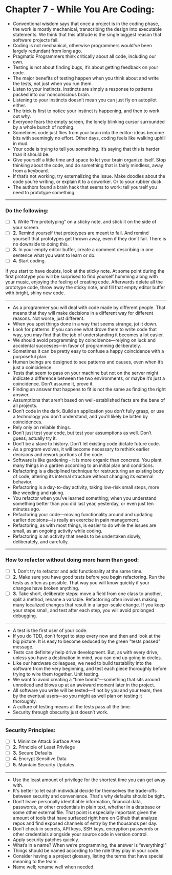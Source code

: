 # Chapter 7 - While You Are Coding:

- Conventional wisdom says that once a project is in the coding phase, the work is mostly mechanical, transcribing the design into executable statements. We think that this attitude is the single biggest reason that software projects fail.
- Coding is not mechanical, otherwise programmers would've been largely redundant from long ago.
- Pragmatic Programmers think critically about all code, including our own.
- Testing is not about finding bugs, it’s about getting feedback on your code.
- The major benefits of testing happen when you think about and write the tests, not just when you run them.
- Listen to your instincts. Instincts are simply a response to patterns packed into our nonconscious brain.
- Listening to your instincts doesn’t mean you can just fly on autopilot either.
- The trick is first to notice your instinct is happening, and then to work out why.
- Everyone fears the empty screen, the lonely blinking cursor surrounded by a whole bunch of nothing.
- Sometimes code just flies from your brain into the editor: ideas become bits with seemingly no effort. Other days, coding feels like walking uphill in mud.
- Your code is trying to tell you something. It’s saying that this is harder than it should be.
- Give yourself a little time and space to let your brain organize itself. Stop thinking about the code, and do something that is fairly mindless, away from a keyboard.
- If that’s not working, try externalizing the issue. Make doodles about the code you’re writing, or explain it to a coworker. Or to
  your rubber duck.
- The authors found a brain hack that seems to work: tell yourself you need to prototype something.

---

### Do the following:

- [ ] **1.** Write “I’m prototyping” on a sticky note, and stick it on the side of your screen.
- [ ] **2.** Remind yourself that prototypes are meant to fail. And remind yourself that prototypes get thrown away, even if they don’t fail. There is no downside to doing this.
- [ ] **3.** In your empty editor buffer, create a comment describing in one sentence what you want to learn or do.
- [ ] **4.** Start coding.

If you start to have doubts, look at the sticky note. At some point during the first prototype you will be surprised to find yourself humming along with your music, enjoying the feeling of creating code. Afterwards delete all the prototype code, throw away the sticky note, and fill that empty editor buffer with bright, shiny new code.

---

- As a programmer you will deal with code made by different people. That means that they will make decisions in a different way for different reasons. Not worse, just different.
- When you spot things done in a way that seems strange, jot it down.
- Look for patterns. If you can see what drove them to write code that way, you may find that the job of understanding it becomes a lot easier.
- We should avoid programming by coincidence—relying on luck and accidental successes—in favor of programming deliberately.
- Sometimes it can be pretty easy to confuse a happy coincidence with a purposeful plan.
- Human beings are designed to see patterns and causes, even when it’s just a coincidence.
- Tests that seem to pass on your machine but not on the server might indicate a difference between the two environments, or maybe it’s just a coincidence. Don’t assume it, prove it.
- Finding an answer that happens to fit is not the same as finding the right answer.
- Assumptions that aren’t based on well-established facts are the bane of all projects.
- Don’t code in the dark. Build an application you don’t fully grasp, or use a technology you don’t understand, and you’ll likely be bitten by coincidences.
- Rely only on reliable things.
- Don’t just test your code, but test your assumptions as well. Don’t guess; actually try it.
- Don’t be a slave to history. Don’t let existing code dictate future code.
- As a program evolves, it will become necessary to rethink earlier decisions and rework portions of the code.
- Software is like gardening - it is more organic than concrete. You plant many things in a garden according to an initial plan and conditions.
- Refactoring is a disciplined technique for restructuring an existing body of code, altering its internal structure without changing its external behavior.
- Refactoring is a day-to-day activity, taking low-risk small steps, more like weeding and raking.
- You refactor when you’ve learned something; when you understand something better than you did last year, yesterday, or even just ten minutes ago.
- Refactoring your code—moving functionality around and updating earlier decisions—is really an exercise in pain management.
- Refactoring, as with most things, is easier to do while the issues are small, as an ongoing activity while coding.
- Refactoring is an activity that needs to be undertaken slowly, deliberately, and carefully.

---

### How to refactor without doing more harm than good:

- [ ] **1.** Don’t try to refactor and add functionality at the same time.
- [ ] **2.** Make sure you have good tests before you begin refactoring. Run the tests as often as possible. That way you will know quickly if your changes have broken anything.
- [ ] **3.** Take short, deliberate steps: move a field from one class to another, split a method, rename a variable. Refactoring often involves making many localized changes that result in a larger-scale change. If you keep your steps small, and test after each step, you will avoid prolonged debugging.

---

- A test is the first user of your code.
- If you do TDD, don’t forget to stop every now and then and look at the big picture. It is easy to become seduced by the green "tests passed" message.
- Tests can definitely help drive development. But, as with every drive, unless you have a destination in mind, you can end up going in circles.
- Like our hardware colleagues, we need to build testability into the software from the very beginning, and test each piece thoroughly before trying to wire them together. Unit testing.
- We want to avoid creating a “time bomb”—something that sits around unnoticed and blows up at an awkward moment later in the project.
- All software you write will be tested—if not by you and your team, then by the eventual users—so you might as well plan on testing it thoroughly.
- A culture of testing means all the tests pass all the time.
- Security through obscurity just doesn’t work.

---

### Security Principles:

- [ ] **1.** Minimize Attack Surface Area
- [ ] **2.** Principle of Least Privilege
- [ ] **3.** Secure Defaults
- [ ] **4.** Encrypt Sensitive Data
- [ ] **5.** Maintain Security Updates

---

- Use the least amount of privilege for the shortest time you can get away with.
- It's better to let each individual decide for themselves the trade-offs between security and convenience. That's why defaults should be tight.
- Don’t leave personally identifiable information, financial data, passwords, or other credentials in plain text, whether in a database or some other external file. That point is especially important given the amount of tools that have surfaced right here on Github that analyze repos and find exposed channels of entry by the thousands per day.
- Don’t check in secrets, API keys, SSH keys, encryption passwords or other credentials alongside your source code in version control.
- Apply security patches quickly.
- What’s in a name? When we’re programming, the answer is “everything!”
- Things should be named according to the role they play in your code.
- Consider having a a project glossary, listing the terms that have special meaning to the team.
- Name well; rename well when needed.
